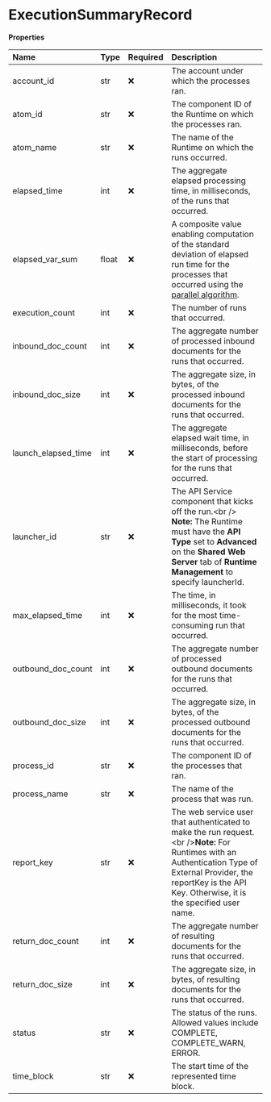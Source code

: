# ExecutionSummaryRecord

**Properties**

| Name                | Type  | Required | Description                                                                                                                                                                                                                               |
| :------------------ | :---- | :------- | :---------------------------------------------------------------------------------------------------------------------------------------------------------------------------------------------------------------------------------------- |
| account_id          | str   | ❌       | The account under which the processes ran.                                                                                                                                                                                                |
| atom_id             | str   | ❌       | The component ID of the Runtime on which the processes ran.                                                                                                                                                                               |
| atom_name           | str   | ❌       | The name of the Runtime on which the runs occurred.                                                                                                                                                                                       |
| elapsed_time        | int   | ❌       | The aggregate elapsed processing time, in milliseconds, of the runs that occurred.                                                                                                                                                        |
| elapsed_var_sum     | float | ❌       | A composite value enabling computation of the standard deviation of elapsed run time for the processes that occurred using the [parallel algorithm](http://en.wikipedia.org/wiki/Algorithms_for_calculating_variance#Parallel_algorithm). |
| execution_count     | int   | ❌       | The number of runs that occurred.                                                                                                                                                                                                         |
| inbound_doc_count   | int   | ❌       | The aggregate number of processed inbound documents for the runs that occurred.                                                                                                                                                           |
| inbound_doc_size    | int   | ❌       | The aggregate size, in bytes, of the processed inbound documents for the runs that occurred.                                                                                                                                              |
| launch_elapsed_time | int   | ❌       | The aggregate elapsed wait time, in milliseconds, before the start of processing for the runs that occurred.                                                                                                                              |
| launcher_id         | str   | ❌       | The API Service component that kicks off the run.\<br /\> **Note:** The Runtime must have the **API Type** set to **Advanced** on the **Shared Web Server** tab of **Runtime Management** to specify launcherId.                          |
| max_elapsed_time    | int   | ❌       | The time, in milliseconds, it took for the most time-consuming run that occurred.                                                                                                                                                         |
| outbound_doc_count  | int   | ❌       | The aggregate number of processed outbound documents for the runs that occurred.                                                                                                                                                          |
| outbound_doc_size   | int   | ❌       | The aggregate size, in bytes, of the processed outbound documents for the runs that occurred.                                                                                                                                             |
| process_id          | str   | ❌       | The component ID of the processes that ran.                                                                                                                                                                                               |
| process_name        | str   | ❌       | The name of the process that was run.                                                                                                                                                                                                     |
| report_key          | str   | ❌       | The web service user that authenticated to make the run request. \<br /\>**Note:** For Runtimes with an Authentication Type of External Provider, the reportKey is the API Key. Otherwise, it is the specified user name.                 |
| return_doc_count    | int   | ❌       | The aggregate number of resulting documents for the runs that occurred.                                                                                                                                                                   |
| return_doc_size     | int   | ❌       | The aggregate size, in bytes, of resulting documents for the runs that occurred.                                                                                                                                                          |
| status              | str   | ❌       | The status of the runs. Allowed values include COMPLETE, COMPLETE_WARN, ERROR.                                                                                                                                                            |
| time_block          | str   | ❌       | The start time of the represented time block.                                                                                                                                                                                             |

